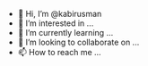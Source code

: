 - 👋 Hi, I’m @kabirusman
- 👀 I’m interested in ...
- 🌱 I’m currently learning ...
- 💞️ I’m looking to collaborate on ...
- 📫 How to reach me ...

<!---
kabirusman/kabirusman is a ✨ special ✨ repository because its `README.md` (this file) appears on your GitHub profile.
You can click the Preview link to take a look at your changes.
--->
